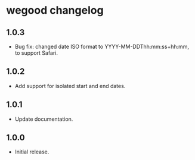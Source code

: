 # wegood changelog

## 1.0.3

* Bug fix: changed date ISO format to YYYY-MM-DDThh:mm:ss+hh:mm, to support Safari.

## 1.0.2

* Add support for isolated start and end dates.

## 1.0.1

* Update documentation.

## 1.0.0

* Initial release.
